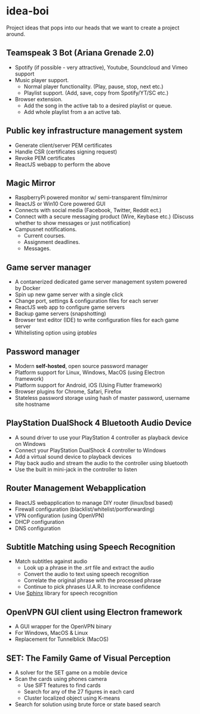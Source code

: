 # idea-boi
Project ideas that pops into our heads that we want to create a project around.

## Teamspeak 3 Bot (Ariana Grenade 2.0) 
 * Spotify (if possible - very attractive), Youtube, Soundcloud and Vimeo support
 * Music player support.
   * Normal player functionality. (Play, pause, stop, next etc.)
   * Playlist support. (Add, save, copy from Spotify/YT/SC etc.)
 * Browser extension.
   * Add the song in the active tab to a desired playlist or queue.
   * Add whole playlist from a an active tab.
 
## Public key infrastructure management system
 * Generate client/server PEM certificates
 * Handle CSR (certificates signing request)
 * Revoke PEM certificates
 * ReactJS webapp to perform the above
 
## Magic Mirror
 * RaspberryPi powered monitor w/ semi-transparent film/mirror
 * ReactJS or Win10 Core powered GUI
 * Connects with social media (Facebook, Twitter, Reddit ect.)
 * Connect with a secure messaging product (Wire, Keybase etc.) (Discuss whether to show messages or just notification)
 * Campusnet notifications.
   * Current courses.
   * Assignment deadlines.
   * Messages.
   
## Game server manager
 * A contanerized dedicated game server management system powered by Docker
 * Spin up new game server with a single click
 * Change port, settings & configuration files for each server
 * ReactJS web app to configure game servers
 * Backup game servers (snapshotting) 
 * Browser text editor (IDE) to write configuration files for each game server
 * Whitelisting option using *iptables*

## Password manager
 * Modern **self-hosted**, open source password manager
 * Platform support for Linux, Windows, MacOS (using Electron framework)
 * Platform support for Android, iOS (Using Flutter framework)
 * Browser plugins for Chrome, Safari, Firefox
 * Stateless password storage using hash of master password, username site hostname
 
 ## PlayStation DualShock 4 Bluetooth Audio Device
  * A sound driver to use your PlayStation 4 controller as playback device on Windows
  * Connect your PlayStation DualShock 4 controller to Windows
  * Add a virtual sound device to playback devices
  * Play back audio and stream the audio to the controller using bluetooth
  * Use the built in mini-jack in the controller to listen
  
 ## Router Management Webapplication
  * ReactJS webapplication to manage DIY router (linux/bsd based)
  * Firewall configuration (blacklist/whitelist/portforwarding)
  * VPN configuration (using OpenVPN)
  * DHCP configuration
  * DNS configuration
  
 ## Subtitle Matching using Speech Recognition
  * Match subtitles against audio
    * Look up a phrase in the *.srt* file and extract the audio
    * Convert the audio to text using speech recognition
    * Correlate the original phrase with the processed phrase
    * Continue to pick phrases U.A.R. to increase confidence
  * Use [Sphinx](http://www.sphinx-doc.org/en/master/) library for speech recognition
  
 ## OpenVPN GUI client using Electron framework
  * A GUI wrapper for the OpenVPN binary
  * For Windows, MacOS & Linux
  * Replacement for Tunnelblick (MacOS)
  
 ## SET: The Family Game of Visual Perception
  * A solver for the SET game on a mobile device
  * Scan the cards using phones camera
    - Use SIFT features to find cards
    - Search for any of the 27 figures in each card
    - Cluster localized object using K-means
  * Search for solution using brute force or state based search
   
